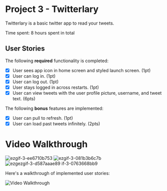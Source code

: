 # Project 3 - Twitterlary

Twitterlary is a basic twitter app to read your tweets.

Time spent: 8 hours spent in total

## User Stories

The following **required** functionality is completed:

- [x] User sees app icon in home screen and styled launch screen. (1pt)
- [x] User can log in. (1pt)
- [x] User can log out. (1pt)
- [x] User stays logged in across restarts. (1pt)
- [x] User can view tweets with the user profile picture, username, and tweet text. (6pts)

The following **bonus** features are implemented:

- [x] User can pull to refresh. (1pt)
- [x] User can load past tweets infinitely. (2pts)

# Video Walkthrough

![ezgif-3-ee6710b753](https://user-images.githubusercontent.com/99046066/193395375-d340d347-6ba6-4218-a335-294cdc5e89cf.gif)
![ezgif-3-081b3b6c7b](https://user-images.githubusercontent.com/99046066/193395378-b6cd3359-438d-4bf1-9222-0e88483beca0.gif)
![ezg![ezgif-3-d587aaae89](https://user-images.githubusercontent.com/99046066/193395382-1a322f7e-7f4d-4f9d-89dd-cdfd7e839f2e.gif)
if-3-0763668bb9](https://user-images.githubusercontent.com/99046066/193395379-4178cc9e-167d-41cc-b239-d6df5d8a274b.gif)


Here's a walkthrough of implemented user stories:

<img src='http://i.imgur.com/link/to/your/gif/file.gif' title='Video Walkthrough' width='' alt='Video Walkthrough' />

